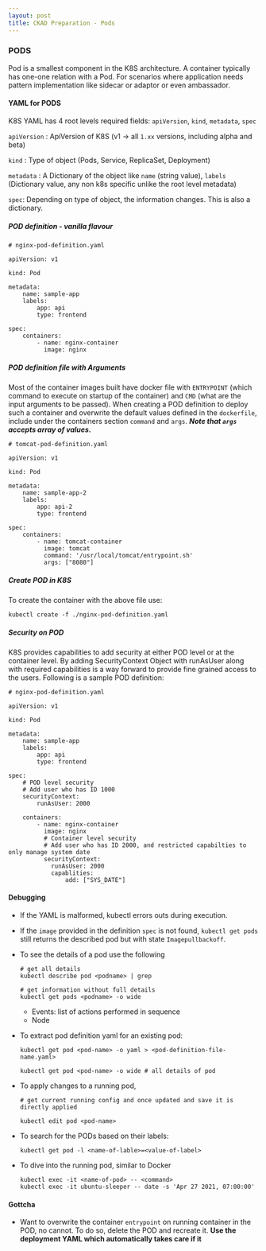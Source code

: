 ```yaml
---
layout: post
title: CKAD Preparation - Pods
---
```

<!-- Post Content -->

### PODS

Pod is a smallest component in the K8S architecture. A container typically has one-one relation with a Pod. For scenarios where application needs pattern implementation like sidecar or adaptor or even ambassador. 

#### YAML for PODS

K8S YAML has 4 root levels required fields: `apiVersion`, `kind`, `metadata`, `spec`

`apiVersion` : ApiVersion of K8S (v1 &rarr; all `1.xx` versions, including alpha and beta)

`kind` : Type of object (Pods, Service, ReplicaSet, Deployment)

`metadata` : A Dictionary of the object like `name` (string value), `labels` (Dictionary value, any non k8s specific unlike the root level metadata)

`spec`: Depending on type of object, the information changes. This is also a dictionary.

##### POD definition - vanilla flavour

```
# nginx-pod-definition.yaml

apiVersion: v1

kind: Pod

metadata:
    name: sample-app
    labels:
        app: api
        type: frontend

spec:
    containers:
        - name: nginx-container
          image: nginx

```

##### POD definition file with Arguments

Most of the container images built have docker file with `ENTRYPOINT` (which command to execute on startup of the container) and `CMD` (what are the input arguments to be passed). When creating a POD definition to deploy such a container and overwrite the default values defined in the `dockerfile`, include under the containers section `command` and `args`. ***Note that `args` accepts array of values.***

```
# tomcat-pod-definition.yaml

apiVersion: v1

kind: Pod

metadata:
    name: sample-app-2
    labels:
        app: api-2
        type: frontend

spec:
    containers:
        - name: tomcat-container
          image: tomcat
          command: '/usr/local/tomcat/entrypoint.sh'
          args: ["8080"]
```

##### Create POD in K8S

To create the container with the above file use:

```
kubectl create -f ./nginx-pod-definition.yaml
```

##### Security on POD

K8S provides capabilities to add security at either POD level or at the container level. By adding SecurityContext Object with runAsUser along with required capabilities is a way forward to provide fine grained access to the users. Following is a sample POD definition:

```
# nginx-pod-definition.yaml

apiVersion: v1

kind: Pod

metadata:
    name: sample-app
    labels:
        app: api
        type: frontend

spec:
    # POD level security
    # Add user who has ID 1000
    securityContext:
        runAsUser: 2000

    containers:
        - name: nginx-container
          image: nginx
          # Container level security
          # Add user who has ID 2000, and restricted capabilties to only manage system date
          securityContext:
            runAsUser: 2000
            capablities:
                add: ["SYS_DATE"]

```



#### Debugging

- If the YAML is malformed, kubectl errors outs during execution. 

- If the `image` provided in the definition `spec` is not found, `kubectl get pods` still returns the described pod but with state `Imagepullbackoff`. 

- To see the details of a pod use the following

    ```
    # get all details
    kubectl describe pod <podname> | grep

    # get information without full details
    kubectl get pods <podname> -o wide
    ```

    - Events: list of actions performed in sequence
    - Node

- To extract pod definition yaml for an existing pod:
    
    ```
    kubectl get pod <pod-name> -o yaml > <pod-definition-file-name.yaml>

    kubectl get pod <pod-name> -o wide # all details of pod
    ```

- To apply changes to a running pod, 

    ```
    # get current running config and once updated and save it is directly applied

    kubectl edit pod <pod-name>
    ```

- To search for the PODs based on their labels:

    ```
    kubectl get pod -l <name-of-lable>=<value-of-label>
    ```

- To dive into the running pod, similar to Docker

    ```
    kubectl exec -it <name-of-pod> -- <command>
    kubectl exec -it ubuntu-sleeper -- date -s 'Apr 27 2021, 07:00:00'
    ```

#### Gottcha

- Want to overwrite the container `entrypoint` on running container in the POD, no cannot. To do so, delete the POD and recreate it. **Use the deployment YAML which automatically takes care if it**
